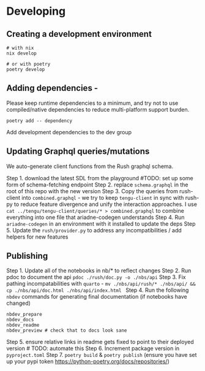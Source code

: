 # Developing

## Creating a development environment
```
# with nix
nix develop

# or with poetry
poetry develop
```

## Adding dependencies - 
Please keep runtime dependencies to a minimum, and try not to use compiled/native dependencies to reduce 
multi-platform support burden.

```
poetry add -- dependency 
```

Add development dependencies to the dev group

## Updating Graphql queries/mutations

We auto-generate client functions from the Rush graphql schema.

Step 1. download the latest SDL from the playground #TODO: set up some form of schema-fetching endpoint
Step 2. replace `schema.graphql` in the root of this repo with the new version
Step 3. Copy the queries from rush-client into `combined.graphql` - we try to keep `tengu-client` in sync with
        rush-py to reduce feature divergence and unify the interaction approaches. 
        I use `cat ../tengu/tengu-client/queries/* > combined.graphql` to combine everything into one file
        that ariadne-codegen understands
Step 4. Run `ariadne-codegen` in an environment with it installed to update the deps
Step 5. Update the `rush/provider.py` to address any incompatibilities / add helpers for new features


## Publishing

Step 1. Update all of the notebooks in nb/* to reflect changes
Step 2. Run pdoc to document the api `pdoc ./rush/doc.py -o ./nbs/api`
Step 3. Fix pathing incompatabilities with `quarto` - `mv ./nbs/api/rush/* ./nbs/api/ && cp ./nbs/api/doc.html ./nbs/api/index.html `
Step 4. Run the following `nbdev` commands for generating final documentation (if notebooks have changed)
```
nbdev_prepare
nbdev_docs
nbdev_readme
nbdev_preview # check that to docs look sane
```
Step 5. ensure relative links in readme gets fixed to point to their deployed version # TODO: automate this
Step 6. Increment package version in `pyproject.toml`
Step 7. `poetry build` & `poetry publish` (ensure you have set up your pypi token https://python-poetry.org/docs/repositories/)
